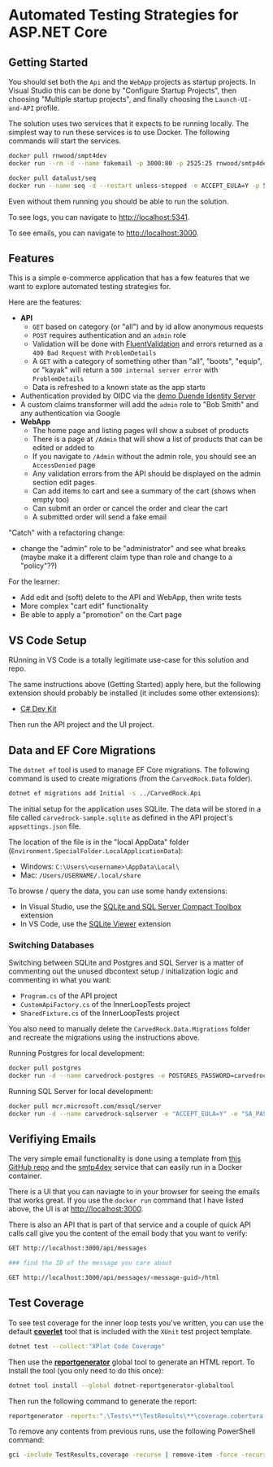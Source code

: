 # Automated Testing Strategies for ASP.NET Core

## Getting Started

You should set both the `Api` and the `WebApp` projects as startup projects. In Visual
Studio this can be done by "Configure Startup Projects", then choosing "Multiple startup projects",
and finally choosing the `Launch-UI-and-API` profile.

The solution uses two services that it expects to be running locally. The simplest way to
run these services is to use Docker.  The following commands will start the services.

```bash
docker pull rnwood/smpt4dev
docker run --rm -d --name fakemail -p 3000:80 -p 2525:25 rnwood/smtp4dev

docker pull datalust/seq
docker run --name seq -d --restart unless-stopped -e ACCEPT_EULA=Y -p 5341:80 datalust/seq
```

Even without them running you should be able to run the solution.

To see logs, you can navigate to [http://localhost:5341](http://localhost:5341).

To see emails, you can navigate to [http://localhost:3000](http://localhost:3000).

## Features

This is a simple e-commerce application that has a few features
that we want to explore automated testing strategies for.

Here are the features:

- **API**
  - `GET` based on category (or "all") and by id allow anonymous requests
  - `POST` requires authentication and an `admin` role
  - Validation will be done with [FluentValidation](https://docs.fluentvalidation.net/en/latest/index.html) and errors returned as a `400 Bad Request` with `ProblemDetails`
  - A `GET` with a category of something other than "all", "boots", "equip", or "kayak" will return a `500 internal server error` with `ProblemDetails`
  - Data is refreshed to a known state as the app starts
- Authentication provided by OIDC via the [demo Duende Identity Server](https://demo.duendesoftware.com)
- A custom claims transformer will add the `admin` role to "Bob Smith" and any authentication via Google
- **WebApp**
  - The home page and listing pages will show a subset of products
  - There is a page at `/Admin` that will show a list of products that can be edited or added to
  - If you navigate to `/Admin` without the admin role, you should see an `AccessDenied` page
  - Any validation errors from the API should be displayed on the admin section edit pages
  - Can add items to cart and see a summary of the cart (shows when empty too)
  - Can submit an order or cancel the order and clear the cart
  - A submitted order will send a fake email

"Catch" with a refactoring change:

- change the "admin" role to be "administrator" and see what breaks
(maybe make it a different claim type than role and change to a "policy"??)

For the learner:

- Add edit and (soft) delete to the API and WebApp, then write tests
- More complex "cart edit" functionality
- Be able to apply a "promotion" on the Cart page

## VS Code Setup

RUnning in VS Code is a totally legitimate use-case for this solution and
repo.

The same instructions above (Getting Started) apply here, but the following
extension should probably be installed (it includes some other extensions):

- [C# Dev Kit](https://marketplace.visualstudio.com/items?itemName=ms-dotnettools.csdevkit)

Then run the API project and the UI project.

## Data and EF Core Migrations

The `dotnet ef` tool is used to manage EF Core migrations.  The following command is used to create migrations (from the `CarvedRock.Data` folder).

```bash
dotnet ef migrations add Initial -s ../CarvedRock.Api
```

The initial setup for the application uses SQLite.
The data will be stored in a file called `carvedrock-sample.sqlite` as
defined in the API project's `appsettings.json` file.

The location of the file is in the "local AppData" folder (`Environment.SpecialFolder.LocalApplicationData`):

- Windows: `C:\Users\<username>\AppData\Local\`
- Mac: `/Users/USERNAME/.local/share`

To browse / query the data, you can use some handy extensions:

- In Visual Studio, use the [SQLite and SQL Server Compact Toolbox](https://marketplace.visualstudio.com/items?itemName=ErikEJ.SQLServerCompactSQLiteToolbox) extension
- In VS Code, use the [SQLite Viewer](https://marketplace.visualstudio.com/items?itemName=qwtel.sqlite-viewer) extension

### Switching Databases

Switching between SQLite and Postgres and SQL Server is a matter
of commenting out the unused dbcontext setup / initialization logic and
commenting in what you want:

- `Program.cs` of the API project
- `CustomApiFactory.cs` of the InnerLoopTests project
- `SharedFixture.cs` of the InnerLoopTests project

You also need to manually delete the `CarvedRock.Data.Migrations`
folder and recreate the migrations using the instructions above.

Running Postgres for local development:

```bash
docker pull postgres
docker run -d --name carvedrock-postgres -e POSTGRES_PASSWORD=carvedrock -p 5432:5432 postgres
```

Running SQL Server for local development:

```bash
docker pull mcr.microsoft.com/mssql/server
docker run -d --name carvedrock-sqlserver -e "ACCEPT_EULA=Y" -e "SA_PASSWORD=Carvedr0ck!" -p 1433:1433 mcr.microsoft.com/mssql/server
```

## Verifiying Emails

The very simple email functionality is done using a template
from [this GitHub repo](https://github.com/leemunroe/responsive-html-email-template)
and the [smtp4dev](https://github.com/rnwood/smtp4dev)
service that can easily run in a Docker container.

There is a UI that you can naviagte to in your browser for
seeing the emails that works great.  If you use the `docker run` command
that I have listed above, the UI is at
[http://localhost:3000](http://localhost:3000).

There is also an API that is part of that service and a couple of quick
API calls call give you the content of the email body that you
want to verify:

```bash
GET http://localhost:3000/api/messages

### find the ID of the message you care about

GET http://localhost:3000/api/messages/<message-guid>/html
```

## Test Coverage 

To see test coverage for the inner loop tests you've written,
you can use the default [**coverlet**](https://github.com/coverlet-coverage/coverlet) tool that is included with
the `XUnit` test project template.

```bash
dotnet test --collect:"XPlat Code Coverage"
```

Then use the [**reportgenerator**](https://github.com/danielpalme/ReportGenerator) global tool to generate an HTML report.  To install the tool
(you only need to do this once):

```bash
dotnet tool install --global dotnet-reportgenerator-globaltool
```

Then run the following command to generate the report:

```bash
reportgenerator -reports:".\Tests\**\TestResults\**\coverage.cobertura.xml" -targetdir:"coverage" -reporttypes:Html
```
To remove any contents from previous runs, use the
following PowerShell command:

```bash
gci -include TestResults,coverage -recurse | remove-item -force -recurse
```

